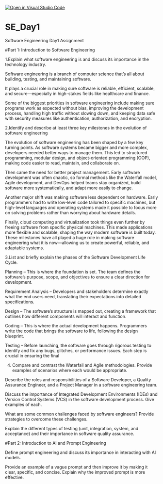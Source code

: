 [![Open in Visual Studio Code](https://classroom.github.com/assets/open-in-vscode-2e0aaae1b6195c2367325f4f02e2d04e9abb55f0b24a779b69b11b9e10269abc.svg)](https://classroom.github.com/online_ide?assignment_repo_id=18386138&assignment_repo_type=AssignmentRepo)
# SE_Day1
Software Engineering Day1 Assignment

#Part 1: Introduction to Software Engineering

1.Explain what software engineering is and discuss its importance in the technology industry.

Software engineering is a branch of computer science that’s all about building, testing, and maintaining software.

It plays a crucial role in making sure software is reliable, efficient, scalable, and secure—especially in high-stakes fields like healthcare and finance.

Some of the biggest priorities in software engineering include making sure programs work as expected without bias, improving the development process, handling high traffic without slowing down, and keeping data safe with security measures like authentication, authorization, and encryption.


2.Identify and describe at least three key milestones in the evolution of software engineering

The evolution of software engineering has been shaped by a few key turning points. As software systems became bigger and more complex, developers needed better ways to manage them. This led to structured programming, modular design, and object-oriented programming (OOP), making code easier to read, maintain, and collaborate on. 

Then came the need for better project management. Early software development was often chaotic, so formal methods like the Waterfall model, Agile development, and DevOps helped teams stay organized, build software more systematically, and adapt more easily to change.  

Another major shift was making software less dependent on hardware. Early programmers had to write low-level code tailored to specific machines, but high-level languages and operating systems made it possible to focus more on solving problems rather than worrying about hardware details.  

Finally, cloud computing and virtualization took things even further by freeing software from specific physical machines. This made applications more flexible and scalable, shaping the way modern software is built today. These milestones have all played a huge role in making software engineering what it is now—allowing us to create powerful, reliable, and adaptable systems.


3.List and briefly explain the phases of the Software Development Life Cycle.

Planning – This is where the foundation is set. The team defines the software’s purpose, scope, and objectives to ensure a clear direction for development.

Requirement Analysis – Developers and stakeholders determine exactly what the end users need, translating their expectations into detailed specifications.

Design – The software’s structure is mapped out, creating a framework that outlines how different components will interact and function.

Coding – This is where the actual development happens. Programmers write the code that brings the software to life, following the design blueprint.

Testing – Before launching, the software goes through rigorous testing to identify and fix any bugs, glitches, or performance issues.
Each step is crucial in ensuring the final 


4. Compare and contrast the Waterfall and Agile methodologies. Provide examples of scenarios where each would be appropriate.


Describe the roles and responsibilities of a Software Developer, a Quality Assurance Engineer, and a Project Manager in a software engineering team.


Discuss the importance of Integrated Development Environments (IDEs) and Version Control Systems (VCS) in the software development process. Give examples of each.


What are some common challenges faced by software engineers? Provide strategies to overcome these challenges.


Explain the different types of testing (unit, integration, system, and acceptance) and their importance in software quality assurance.


#Part 2: Introduction to AI and Prompt Engineering


Define prompt engineering and discuss its importance in interacting with AI models.


Provide an example of a vague prompt and then improve it by making it clear, specific, and concise. Explain why the improved prompt is more effective.
